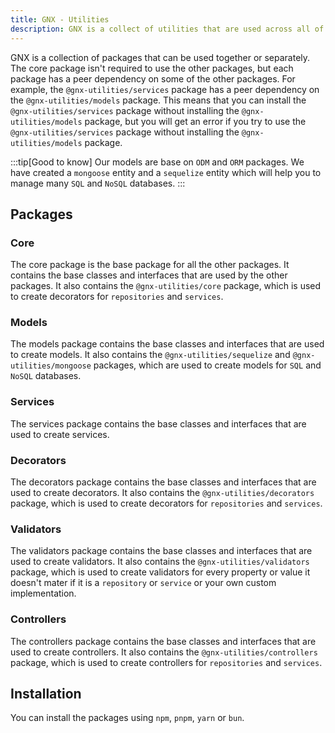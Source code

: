 ```yaml
---
title: GNX - Utilities
description: GNX is a collect of utilities that are used across all of our projects. It is a collection of utilities that we have found useful in our projects and we hope you will find them useful in yours. We have tried to make them as generic as possible so that they can be used in any project.
---
```


GNX is a collection of packages that can be used together or separately. The core package isn't required to use the other packages, but each package has a peer dependency on some of the other packages. For example, the `@gnx-utilities/services` package has a peer dependency on the `@gnx-utilities/models` package. This means that you can install the `@gnx-utilities/services` package without installing the `@gnx-utilities/models` package, but you will get an error if you try to use the `@gnx-utilities/services` package without installing the `@gnx-utilities/models` package.

:::tip[Good to know]
Our models are base on `ODM` and `ORM` packages. We have created a `mongoose` entity and a `sequelize` entity which will help you to manage many `SQL` and `NoSQL` databases.
:::

## Packages

### Core

The core package is the base package for all the other packages. It contains the base classes and interfaces that are used by the other packages. It also contains the `@gnx-utilities/core` package, which is used to create decorators for `repositories` and `services`.

### Models

The models package contains the base classes and interfaces that are used to create models. It also contains the `@gnx-utilities/sequelize` and `@gnx-utilities/mongoose` packages, which are used to create models for `SQL` and `NoSQL` databases.

### Services

The services package contains the base classes and interfaces that are used to create services.

### Decorators

The decorators package contains the base classes and interfaces that are used to create decorators. It also contains the `@gnx-utilities/decorators` package, which is used to create decorators for `repositories` and `services`.

### Validators

The validators package contains the base classes and interfaces that are used to create validators. It also contains the `@gnx-utilities/validators` package, which is used to create validators for every property or value it doesn't mater if it is a `repository` or `service` or your own custom implementation.

### Controllers

The controllers package contains the base classes and interfaces that are used to create controllers. It also contains the `@gnx-utilities/controllers` package, which is used to create controllers for `repositories` and `services`.

## Installation

You can install the packages using `npm`, `pnpm`, `yarn` or `bun`.

